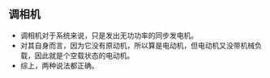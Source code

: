 ## 调相机
- 调相机对于系统来说，只是发出无功功率的同步发电机。
- 对其自身而言，因为它没有原动机，所以算是电动机，但电动机又没带机械负载，因此就是个空载状态的电动机。
- 综上，两种说法都正确。

